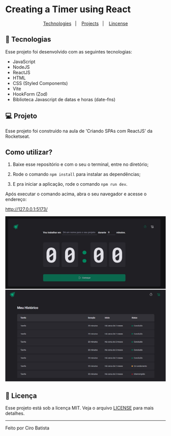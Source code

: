 # Creating a Timer using React

<p align="center">
  <a href="#-tecnologias">Technologies</a>&nbsp;&nbsp;&nbsp;|&nbsp;&nbsp;&nbsp;
  <a href="#-projeto">Projects</a>&nbsp;&nbsp;&nbsp;|&nbsp;&nbsp;&nbsp;
  <a href="#memo-licença">Lincense</a>
</p>

## 🚀 Tecnologias

Esse projeto foi desenvolvido com as seguintes tecnologias:

- JavaScript
- NodeJS
- ReactJS
- HTML
- CSS (Styled Components)
- Vite
- HookForm (Zod)
- Biblioteca Javascript de datas e horas (date-fns)

## 💻 Projeto

Esse projeto foi construído na aula de 'Criando SPAs com ReactJS' da Rocketseat.

## Como utilizar?

1. Baixe esse repositório e com o seu o terminal, entre no diretório;

2. Rode o comando `npm install` para instalar as dependências;

3. E pra iniciar a aplicação, rode o comando `npm run dev`.

Após executar o comando acima, abra o seu navegador e acesse o endereço:

http://127.0.0.1:5173/

<img src="https://github.com/Ciro-TI-System/Timer/blob/47b37e3e4b933a789583e2a78d55bb5c057f56ce/src/assets/Timer-Home.jpg" alt="Home page print"/>
<img src="https://github.com/Ciro-TI-System/Timer/blob/47b37e3e4b933a789583e2a78d55bb5c057f56ce/src/assets/Timer-History.jpg" alt="Print of the History page"/>

## :memo: Licença

Esse projeto está sob a licença MIT. Veja o arquivo [LICENSE](.github/LICENSE.md) para mais detalhes.

---

Feito por Ciro Batista
